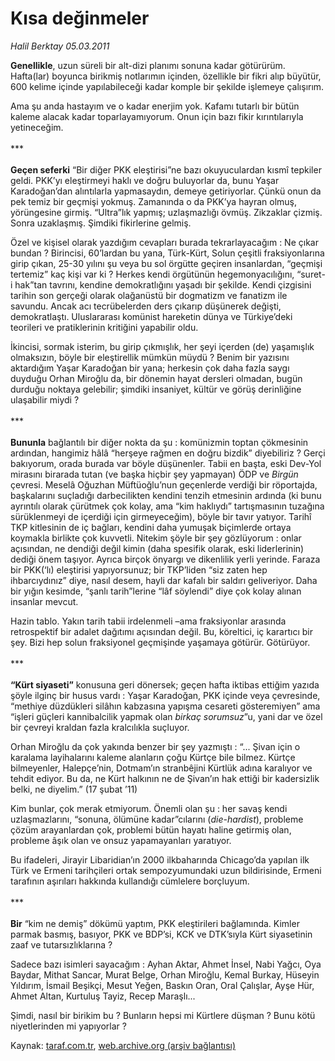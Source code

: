# Kısa değinmeler

*Halil Berktay 05.03.2011*

<div class="yazi"><p><b>Genellikle</b>, uzun süreli bir alt-dizi planımı sonuna kadar götürürüm. Hafta(lar) boyunca birikmiş notlarımın içinden, özellikle bir fikri alıp büyütür, 600 kelime içinde yapılabileceği kadar komple bir şekilde işlemeye çalışırım.</p>
<p>Ama şu anda hastayım ve o kadar enerjim yok. Kafamı tutarlı bir bütün kaleme alacak kadar toparlayamıyorum. Onun için bazı fikir kırıntılarıyla yetineceğim.<br/><br/>***<br/><br/><b>Geçen seferki</b> “Bir diğer PKK eleştirisi”ne bazı okuyuculardan kısmî tepkiler geldi. PKK’yı eleştirmeyi haklı ve doğru buluyorlar da, bunu Yaşar Karadoğan’dan alıntılarla yapmasaydın, demeye getiriyorlar. Çünkü onun da pek temiz bir geçmişi yokmuş. Zamanında o da PKK’ya hayran olmuş, yörüngesine girmiş. “Ultra”lık yapmış; uzlaşmazlığı övmüş. Zikzaklar çizmiş. Sonra uzaklaşmış. Şimdiki fikirlerine gelmiş.</p>
<p>Özel ve kişisel olarak yazdığım cevapları burada tekrarlayacağım : Ne çıkar bundan ? Birincisi, 60’lardan bu yana, Türk-Kürt, Solun çeşitli fraksiyonlarına girip çıkan, 25-30 yılını şu veya bu sol örgütte geçiren insanlardan, “geçmişi tertemiz” kaç kişi var ki ? Herkes kendi örgütünün hegemonyacılığını, “suret-i hak”tan tavrını, kendine demokratlığını yaşadı bir şekilde. Kendi çizgisini tarihin son gerçeği olarak olağanüstü bir dogmatizm ve fanatizm ile savundu. Ancak acı tecrübelerden ders çıkarıp düşünerek değişti, demokratlaştı. Uluslararası komünist hareketin dünya ve Türkiye’deki teorileri ve pratiklerinin kritiğini yapabilir oldu. </p>
<p>İkincisi, sormak isterim, bu girip çıkmışlık, her şeyi içerden (de) yaşamışlık olmaksızın, böyle bir eleştirellik mümkün müydü ? Benim bir yazısını aktardığım Yaşar Karadoğan bir yana; herkesin çok daha fazla saygı duyduğu Orhan Miroğlu da, bir dönemin hayat dersleri olmadan, bugün durduğu noktaya gelebilir; şimdiki insaniyet, kültür ve görüş derinliğine ulaşabilir miydi ? <br/><br/>***<br/><br/><b>Bununla</b> bağlantılı bir diğer nokta da şu : komünizmin toptan çökmesinin ardından, hangimiz hâlâ “herşeye rağmen en doğru bizdik” diyebiliriz ? Gerçi bakıyorum, orada burada var böyle düşünenler. Tabii en başta, eski Dev-Yol mirasını birarada tutan (ve başka hiçbir şey yapmayan) ÖDP ve <i>Birgün</i> çevresi. Meselâ Oğuzhan Müftüoğlu’nun geçenlerde verdiği bir röportajda, başkalarını suçladığı darbecilikten kendini tenzih etmesinin ardında (ki bunu ayrıntılı olarak çürütmek çok kolay, ama “kim haklıydı” tartışmasının tuzağına sürüklenmeyi de içerdiği için girmeyeceğim), böyle bir tavır yatıyor. Tarihî TKP kitlesinin de iç bağları, kendini daha yumuşak biçimlerde ortaya koymakla birlikte çok kuvvetli. Nitekim şöyle bir şey gözlüyorum : onlar açısından, ne dendiği değil kimin (daha spesifik olarak, eski liderlerinin) dediği önem taşıyor. Ayrıca birçok önyargı ve dikenlilik yerli yerinde. Faraza bir PKK(‘lı) eleştirisi yapıyorsunuz; bir TKP’liden “siz zaten hep ihbarcıydınız” diye, nasıl desem, hayli dar kafalı bir saldırı geliveriyor. Daha bir yığın kesimde, “şanlı tarih”lerine “lâf söylendi” diye çok kolay alınan insanlar mevcut. </p>
<p>Hazin tablo. Yakın tarih tabii irdelenmeli –ama fraksiyonlar arasında retrospektif bir adalet dağıtımı açısından değil. Bu, köreltici, iç karartıcı bir şey. Bizi hep solun fraksiyonel geçmişinde yaşamaya götürür. Götürüyor. <br/><br/>***<br/><br/><b>“Kürt siyaseti”</b> konusuna geri dönersek; geçen hafta iktibas ettiğim yazıda şöyle ilginç bir husus vardı : Yaşar Karadoğan, PKK içinde veya çevresinde, “methiye düzdükleri silâhın kabzasına yapışma cesareti gösteremiyen” ama “işleri güçleri kannibalcilik yapmak olan <i>birkaç sorumsuz</i>”u, yani dar ve özel bir çevreyi kraldan fazla kralcılıkla suçluyor. </p>
<p>Orhan Miroğlu da çok yakında benzer bir şey yazmıştı : “... Şivan için o karalama layihalarını kaleme alanların çoğu Kürtçe bile bilmez. Kürtçe bilmeyenler, Halepçe’nin, Dotmam’ın stranbêjini Kürtlük adına karalıyor ve tehdit ediyor. Bu da, ne Kürt halkının ne de Şivan’ın hak ettiği bir kadersizlik belki, ne diyelim.” (17 şubat ’11)</p>
<p>Kim bunlar, çok merak etmiyorum. Önemli olan şu : her savaş kendi uzlaşmazlarını, “sonuna, ölümüne kadar”cılarını (<i>die-hardist</i>), probleme çözüm arayanlardan çok, problemi bütün hayatı haline getirmiş olan, probleme âşık olan ve onsuz yapamayanları yaratıyor. </p>
<p>Bu ifadeleri, Jirayir Libaridian’ın 2000 ilkbaharında Chicago’da yapılan ilk Türk ve Ermeni tarihçileri ortak sempozyumundaki uzun bildirisinde, Ermeni tarafının aşırıları hakkında kullandığı cümlelere borçluyum. <br/><br/>***<br/><br/><b>Bir</b> “kim ne demiş” dökümü yaptım, PKK eleştirileri bağlamında. Kimler parmak basmış, basıyor, PKK ve BDP’si, KCK ve DTK’sıyla Kürt siyasetinin zaaf ve tutarsızlıklarına ?</p>
<p>Sadece bazı isimleri sayacağım : Ayhan Aktar, Ahmet İnsel, Nabi Yağcı, Oya Baydar, Mithat Sancar, Murat Belge, Orhan Miroğlu, Kemal Burkay, Hüseyin Yıldırım, İsmail Beşikçi, Mesut Yeğen, Baskın Oran, Oral Çalışlar, Ayşe Hür, Ahmet Altan, Kurtuluş Tayiz, Recep Maraşlı...</p>
<p>Şimdi, nasıl bir birikim bu ? Bunların hepsi mi Kürtlere düşman ? Bunu kötü niyetlerinden mi yapıyorlar ?</p>
</div>

Kaynak: [taraf.com.tr](http://www.taraf.com.tr/halil-berktay/makale-kisa-deginmeler.htm), [web.archive.org (arşiv bağlantısı)](http://web.archive.org/web/20131022024421/http://www.taraf.com.tr/halil-berktay/makale-kisa-deginmeler.htm)
